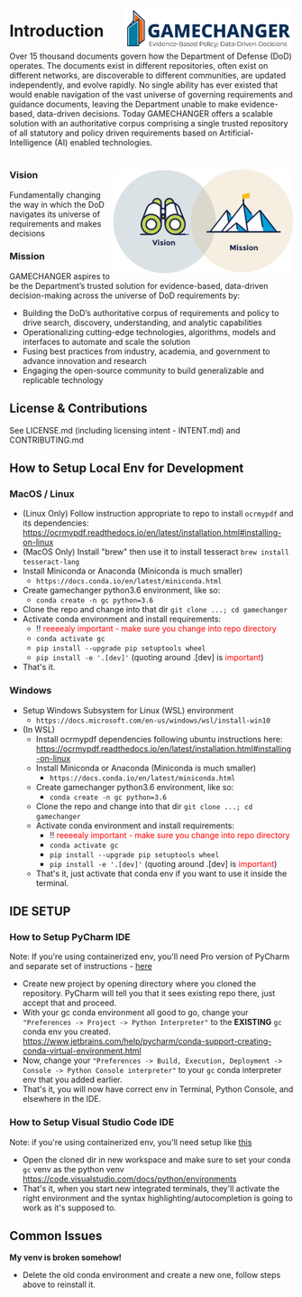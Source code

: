 <img src="./img/tags/GAMECHANGER-NoPentagon_RGB@3x.png" align="right"
     alt="Mission Vision Icons" width="300" >
# Introduction


Over 15 thousand documents govern how the Department of Defense (DoD) operates. The documents exist in different repositories, often exist on different networks, are discoverable to different communities, are updated independently, and evolve rapidly. No single ability has ever existed that would enable navigation of the vast universe of governing requirements and guidance documents, leaving the Department unable to make evidence-based, data-driven decisions. Today GAMECHANGER offers a scalable solution with an authoritative corpus comprising a single trusted repository of all statutory and policy driven requirements based on Artificial-Intelligence (AI) enabled technologies.

#
<img src="./img/original/Brand_Platform.png" align="right"
     alt="Mission Vision Icons" width="320" >

### Vision

Fundamentally changing the way in which the DoD navigates its universe of requirements and makes decisions

### Mission
GAMECHANGER aspires to be the Department’s trusted solution for evidence-based, data-driven decision-making across the universe of DoD requirements by:

- Building the DoD’s authoritative corpus of requirements and policy to drive search, discovery, understanding, and analytic capabilities
- Operationalizing cutting-edge technologies, algorithms, models and interfaces to automate and scale the solution
- Fusing best practices from industry, academia, and government to advance innovation and research
- Engaging the open-source community to build generalizable and replicable technology

## License & Contributions
See LICENSE.md (including licensing intent - INTENT.md) and CONTRIBUTING.md

## How to Setup Local Env for Development

### MacOS / Linux
- (Linux Only) Follow instruction appropriate to repo to install `ocrmypdf` and its dependencies: https://ocrmypdf.readthedocs.io/en/latest/installation.html#installing-on-linux
- (MacOS Only) Install "brew" then use it to install tesseract `brew install tesseract-lang `
- Install Miniconda or Anaconda (Miniconda is much smaller)
    - `https://docs.conda.io/en/latest/miniconda.html`
- Create gamechanger python3.6 environment, like so:
    - `conda create -n gc python=3.6`
- Clone the repo and change into that dir `git clone ...; cd gamechanger`
- Activate conda environment and install requirements:
    - :bangbang: <span style="color:red"> reeeealy important - make sure you change into repo directory</span>
    - `conda activate gc`
    - `pip install --upgrade pip setuptools wheel`
    - `pip install -e '.[dev]'`  (quoting around .[dev] is <span style="color:red">important</span>)
- That's it.

### Windows

- Setup Windows Subsystem for Linux (WSL) environment
    - `https://docs.microsoft.com/en-us/windows/wsl/install-win10`
- (In WSL)
    - Install ocrmypdf dependencies following ubuntu instructions here: https://ocrmypdf.readthedocs.io/en/latest/installation.html#installing-on-linux
    - Install Miniconda or Anaconda (Miniconda is much smaller)
        - `https://docs.conda.io/en/latest/miniconda.html`
    - Create gamechanger python3.6 environment, like so:
        - `conda create -n gc python=3.6`
    - Clone the repo and change into that dir `git clone ...; cd gamechanger`
    - Activate conda environment and install requirements:
        - :bangbang: <span style="color:red"> reeeealy important - make sure you change into repo directory</span>
        - `conda activate gc`
        - `pip install --upgrade pip setuptools wheel`
        - `pip install -e '.[dev]'` (quoting around .[dev] is <span style="color:red">important</span>)
    - That's it, just activate that conda env if you want to use it inside the terminal.
    
## IDE SETUP

### How to Setup PyCharm IDE

Note: If you're using containerized env, you'll need Pro version of PyCharm and separate set of instructions - [here](https://www.jetbrains.com/help/pycharm/using-docker-as-a-remote-interpreter.html)


- Create new project by opening directory where you cloned the repository. PyCharm will
tell you that it sees existing repo there, just accept that and proceed.
- With your gc conda environment all good to go, change your `"Preferences -> Project -> Python Interpreter"`
to the **EXISTING** `gc` conda env you created. https://www.jetbrains.com/help/pycharm/conda-support-creating-conda-virtual-environment.html
- Now, change your `"Preferences -> Build, Execution, Deployment -> Console -> Python Console interpreter"`
to your `gc` conda interpreter env that you added earlier.
- That's it, you will now have correct env in Terminal, Python Console, and elsewhere in the IDE.

### How to Setup Visual Studio Code IDE

Note: if you're using containerized env, you'll need setup like [this](https://code.visualstudio.com/learn/develop-cloud/containers)

- Open the cloned dir in new workspace and make sure to set your conda `gc` venv as the python venv
https://code.visualstudio.com/docs/python/environments
- That's it, when you start new integrated terminals, they'll activate the right environment and
the syntax highlighting/autocompletion is going to work as it's supposed to.

## Common Issues

**My venv is broken somehow!**
- Delete the old conda environment and create a new one,
follow steps above to reinstall it.
